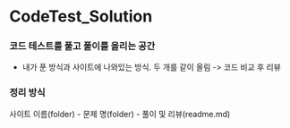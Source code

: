 # CodeTest_Solution

### 코드 테스트를 풀고 풀이를 올리는 공간

- 내가 푼 방식과 사이트에 나와있는 방식. 두 개를 같이 올림 -> 코드 비교 후 리뷰

### 정리 방식

사이트 이름(folder) - 문제 명(folder) - 풀이 및 리뷰(readme.md)
